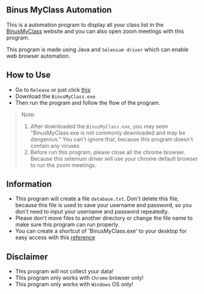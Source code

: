 ## Binus MyClass Automation

This is a automation program to display all your class list in the [BinusMyClass](https://myclass.apps.binus.ac.id/Auth) website and you can also open zoom meetings with this program.

This program is made using Java and `Selenium driver` which can enable web browser automation.

## How to Use

- Go to `Release` or just click [this](https://github.com/ChocolatePopcorn/BinusMyClass/releases/tag/v1.0.0)
- Download the `BinusMyClass.exe`
- Then run the program and follow the flow of the program.
> Note: 
> 1. After downloaded the `BinusMyClass.exe`, you may seen "BinusMyClass.exe is not commonly downloaded and may be dangerous." You can't ignore that, because this program doesn't contain any viruses 
>2. Before run this program, please close all the chrome browser. Because this selenium driver will use your chrome default browser to run the zoom meetings.

## Information

- This program will create a file `database.txt`. Don't delete this file, because this file is used to save your username and password, so you don't need to input your username and password repeatedly.
- Please don't move files to another directory or change the file name to make sure this program can run properly.
- You can create a shortcut of 'BinusMyClass.exe' to your desktop for easy access with this [reference](https://www.howtogeek.com/436615/how-to-create-desktop-shortcuts-on-windows-10-the-easy-way/)

## Disclaimer

- This program will not collect your data!
- This program only works with `Chrome` browser only!
- This program only works with `Windows` OS only!
